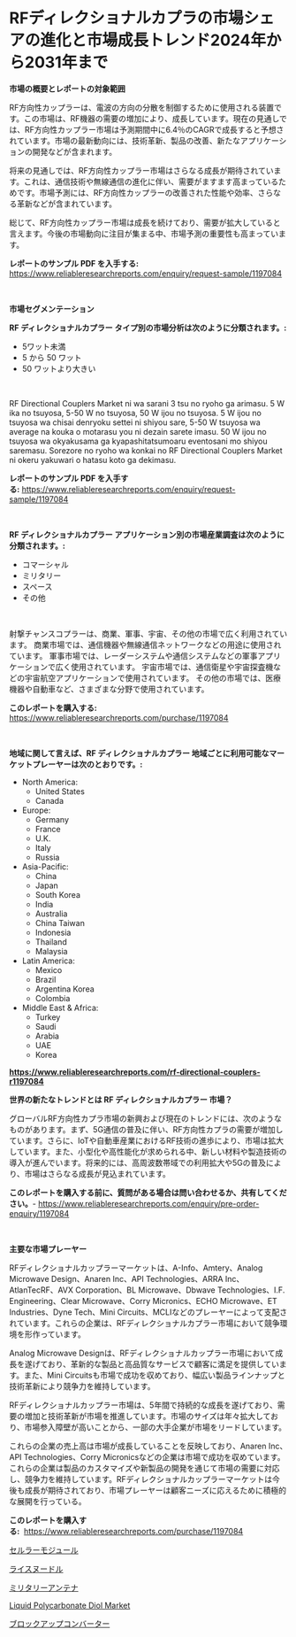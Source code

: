 <p><h1>RFディレクショナルカプラの市場シェアの進化と市場成長トレンド2024年から2031年まで</h1></p><p><strong>市場の概要とレポートの対象範囲</strong></p>
<p><p>RF方向性カップラーは、電波の方向の分散を制御するために使用される装置です。この市場は、RF機器の需要の増加により、成長しています。現在の見通しでは、RF方向性カップラー市場は予測期間中に6.4％のCAGRで成長すると予想されています。市場の最新動向には、技術革新、製品の改善、新たなアプリケーションの開発などが含まれます。</p><p>将来の見通しでは、RF方向性カップラー市場はさらなる成長が期待されています。これは、通信技術や無線通信の進化に伴い、需要がますます高まっているためです。市場予測には、RF方向性カップラーの改善された性能や効率、さらなる革新などが含まれています。</p><p>総じて、RF方向性カップラー市場は成長を続けており、需要が拡大していると言えます。今後の市場動向に注目が集まる中、市場予測の重要性も高まっています。</p></p>
<p><strong>レポートのサンプル PDF を入手する:</strong> <a href="https://www.reliableresearchreports.com/enquiry/request-sample/1197084">https://www.reliableresearchreports.com/enquiry/request-sample/1197084</a></p>
<p>&nbsp;</p>
<p><strong>市場セグメンテーション</strong></p>
<p><strong>RF ディレクショナルカプラー タイプ別の市場分析は次のように分類されます。:</strong></p>
<p><ul><li>5ワット未満</li><li>5 から 50 ワット</li><li>50 ワットより大きい</li></ul></p>
<p>&nbsp;</p>
<p><p>RF Directional Couplers Market ni wa sarani 3 tsu no ryoho ga arimasu. 5 W ika no tsuyosa, 5-50 W no tsuyosa, 50 W ijou no tsuyosa. 5 W ijou no tsuyosa wa chisai denryoku settei ni shiyou sare, 5-50 W tsuyosa wa average na kouka o motarasu you ni dezain sarete imasu. 50 W ijou no tsuyosa wa okyakusama ga kyapashitatsumoaru eventosani mo shiyou saremasu. Sorezore no ryoho wa konkai no RF Directional Couplers Market ni okeru yakuwari o hatasu koto ga dekimasu.</p></p>
<p><strong>レポートのサンプル PDF を入手する:</strong>&nbsp;<a href="https://www.reliableresearchreports.com/enquiry/request-sample/1197084">https://www.reliableresearchreports.com/enquiry/request-sample/1197084</a></p>
<p>&nbsp;</p>
<p><strong> RF ディレクショナルカプラー アプリケーション別の市場産業調査は次のように分類されます。:</strong></p>
<p><ul><li>コマーシャル</li><li>ミリタリー</li><li>スペース</li><li>その他</li></ul></p>
<p>&nbsp;</p>
<p><p>射撃チャンスコプラーは、商業、軍事、宇宙、その他の市場で広く利用されています。 商業市場では、通信機器や無線通信ネットワークなどの用途に使用されています。 軍事市場では、レーダーシステムや通信システムなどの軍事アプリケーションで広く使用されています。 宇宙市場では、通信衛星や宇宙探査機などの宇宙航空アプリケーションで使用されています。 その他の市場では、医療機器や自動車など、さまざまな分野で使用されています。</p></p>
<p><strong>このレポートを購入する:</strong>&nbsp; <a href="https://www.reliableresearchreports.com/purchase/1197084">https://www.reliableresearchreports.com/purchase/1197084</a></p>
<p>&nbsp;</p>
<p><strong>地域に関して言えば、RF ディレクショナルカプラー 地域ごとに利用可能なマーケットプレーヤーは次のとおりです。:</strong></p>
<p><ul>
    <li>
        North America:
        <ul>
            <li>United States</li>
            <li>Canada</li>
        </ul>
    </li>
    <li>
        Europe:
        <ul>
            <li>Germany</li>
            <li>France</li>
            <li>U.K.</li>
            <li>Italy</li>
            <li>Russia</li>
        </ul>
    </li>
    <li>
        Asia-Pacific:
        <ul>
            <li>China</li>
            <li>Japan</li>
            <li>South Korea</li>
            <li>India</li>
            <li>Australia</li>
            <li>China Taiwan</li>
            <li>Indonesia</li>
            <li>Thailand</li>
            <li>Malaysia</li>
        </ul>
    </li>
    <li>
        Latin America:
        <ul>
            <li>Mexico</li>
            <li>Brazil</li>
            <li>Argentina Korea</li>
            <li>Colombia</li>
        </ul>
    </li>
    <li>
        Middle East & Africa:
        <ul>
            <li>Turkey</li>
            <li>Saudi</li>
            <li>Arabia</li>
            <li>UAE</li>
            <li>Korea</li>
        </ul>
    </li>
    </ul></p>
<p><strong><a href="https://www.reliableresearchreports.com/rf-directional-couplers-r1197084">https://www.reliableresearchreports.com/rf-directional-couplers-r1197084</a></strong>&nbsp;</p>
<p><strong>世界の新たなトレンドとは RF ディレクショナルカプラー 市場？</strong></p>
<p><p>グローバルRF方向性カプラ市場の新興および現在のトレンドには、次のようなものがあります。まず、5G通信の普及に伴い、RF方向性カプラの需要が増加しています。さらに、IoTや自動車産業におけるRF技術の進歩により、市場は拡大しています。また、小型化や高性能化が求められる中、新しい材料や製造技術の導入が進んでいます。将来的には、高周波数帯域での利用拡大や5Gの普及により、市場はさらなる成長が見込まれています。</p></p>
<p><strong>このレポートを購入する前に、質問がある場合は問い合わせるか、共有してください。</strong>- <a href="https://www.reliableresearchreports.com/enquiry/pre-order-enquiry/1197084">https://www.reliableresearchreports.com/enquiry/pre-order-enquiry/1197084</a></p>
<p>&nbsp;</p>
<p><strong>主要な市場プレーヤー</strong></p>
<p><p>RFディレクショナルカップラーマーケットは、A-Info、Amtery、Analog Microwave Design、Anaren Inc、API Technologies、ARRA Inc、AtlanTecRF、AVX Corporation、BL Microwave、Dbwave Technologies、I.F. Engineering、Clear Microwave、Corry Micronics、ECHO Microwave、ET Industries、Dyne Tech、Mini Circuits、MCLIなどのプレーヤーによって支配されています。これらの企業は、RFディレクショナルカプラー市場において競争環境を形作っています。</p><p>Analog Microwave Designは、RFディレクショナルカップラー市場において成長を遂げており、革新的な製品と高品質なサービスで顧客に満足を提供しています。また、Mini Circuitsも市場で成功を収めており、幅広い製品ラインナップと技術革新により競争力を維持しています。</p><p>RFディレクショナルカップラー市場は、5年間で持続的な成長を遂げており、需要の増加と技術革新が市場を推進しています。市場のサイズは年々拡大しており、市場参入障壁が高いことから、一部の大手企業が市場をリードしています。</p><p>これらの企業の売上高は市場が成長していることを反映しており、Anaren Inc、API Technologies、Corry Micronicsなどの企業は市場で成功を収めています。これらの企業は製品のカスタマイズや新製品の開発を通じて市場の需要に対応し、競争力を維持しています。RFディレクショナルカップラーマーケットは今後も成長が期待されており、市場プレーヤーは顧客ニーズに応えるために積極的な展開を行っている。</p></p>
<p><strong>このレポートを購入する:</strong>&nbsp;&nbsp;<a href="https://www.reliableresearchreports.com/purchase/1197084">https://www.reliableresearchreports.com/purchase/1197084</a></p>
<p><p><a href="https://github.com/JacksonWiza1924/Market-Research-Report-List-1/blob/main/324976734536.md">セルラーモジュール</a></p><p><a href="https://medium.com/@sandrajerde2015/%E3%83%A9%E3%82%A4%E3%82%B9%E3%83%8C%E3%83%BC%E3%83%89%E3%83%AB%E3%81%AE%E5%B8%82%E5%A0%B4%E3%82%B7%E3%82%A7%E3%82%A2%E3%81%AE%E6%8E%A8%E7%A7%BB%E3%81%A8%E5%B8%82%E5%A0%B4%E6%88%90%E9%95%B7%E3%81%AE%E3%83%88%E3%83%AC%E3%83%B3%E3%83%892024%E5%B9%B4%E3%81%8B%E3%82%892031%E5%B9%B4%E3%81%BE%E3%81%A7-5f12035c88d2">ライスヌードル</a></p><p><a href="https://medium.com/@sandrajerde2015/%E8%BB%8D%E7%94%A8%E3%82%A2%E3%83%B3%E3%83%86%E3%83%8A%E5%B8%82%E5%A0%B4%E3%81%AF-%E5%B8%82%E5%A0%B4%E3%82%B7%E3%82%A7%E3%82%A2-%E3%82%B5%E3%82%A4%E3%82%BA-%E3%81%8A%E3%82%88%E3%81%B32031%E5%B9%B4%E3%81%BE%E3%81%A7%E3%81%AE%E4%BA%88%E6%B8%AC%E3%81%AB%E7%84%A6%E7%82%B9%E3%82%92%E5%BD%93%E3%81%A6%E3%81%A6%E3%81%84%E3%81%BE%E3%81%99-484c8e220255">ミリタリーアンテナ</a></p><p><a href="https://www.linkedin.com/pulse/liquid-polycarbonate-diol-market-size-global-industry-overview-uloif?trackingId=6xnH3XIf5mKpJ3Pxv90qTw%3D%3D">Liquid Polycarbonate Diol Market</a></p><p><a href="https://github.com/Calvi3ynJerde867/Market-Research-Report-List-1/blob/main/859248734535.md">ブロックアップコンバーター</a></p></p>